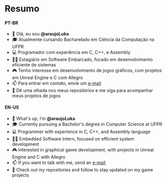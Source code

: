 # Resumo
#### PT-BR
- 👋 Olá, eu sou **@araujoLuka**
- 🎓 Atualmente cursando Bacharelado em Ciência da Computação na UFPR
- 💻 Programador com experiência em C, C++, e Assembly
- 🧑‍💻 Estagiário em Software Embarcado, focado em desenvolvimento eficiente de sistemas
- 🎮 Tenho interesse em desenvolvimento de jogos gráficos, com projetos em Unreal Engine e C com Allegro
- 📫 Para entrar em contato, envie um [e-mail](mailto:lucasaraujo1@ufpr.br)
- 🌟 Dê uma olhada nos meus repositórios e me siga para acompanhar meus projetos de jogos

#### EN-US
- 👋 What's up, I’m **@araujoLuka**
- 🎓 Currently pursuing a Bachelor's degree in Computer Science at UFPR
- 💻 Programmer with experience in C, C++, and Assembly language
- 🧑‍💻 Embedded Software Intern, focused on efficient system development
- 🎮 Interested in graphical game development, with projects in Unreal Engine and C with Allegro
- 📫 If you want to talk with me, send an [e-mail](mailto:lucasaraujo1@ufpr.br)
- 🌟 Check out my repositories and follow to stay updated on my game projects
